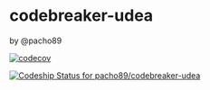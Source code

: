 # codebreaker-udea

by @pacho89

[![codecov](https://codecov.io/gh/pacho89/codebreaker-udea/branch/master/graph/badge.svg)](https://codecov.io/gh/pacho89/codebreaker-udea)

[![Codeship Status for pacho89/codebreaker-udea](https://app.codeship.com/projects/9d240320-b3a3-0137-554b-4e6850cd36c5/status?branch=master)](https://app.codeship.com/projects/363630)
